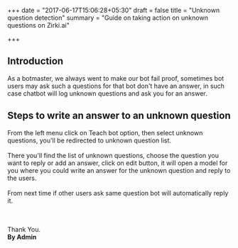 +++
date = "2017-06-17T15:06:28+05:30"
draft = false
title = "Unknown question detection"
summary = "Guide on taking action on unknown questions on Zirki.ai"

+++

<section markdown=1 id="intro-section" class="doc-section">


<h2>Introduction</h2>

As a botmaster, we always went to make our bot fail proof, sometimes bot users may ask such a questions for that bot don't have an answer, in such case chatbot will log unknown questions and ask you for an answer.

</section>

<section markdown=1 id="steps" class="doc-section">

<h2>Steps to write an answer to an unknown question</h2>


From the left menu click on Teach bot option, then select unknown questions, you'll be redirected to unknown question list. 
<br /><br />
There you'll find the list of unknown questions, choose the question you want to reply or add an answer, click on edit button, it will open a model for you where you could write an answer for the unknown question and reply to the users.
<br /><br />
From next time if other users ask same question bot will automatically reply it. 




<br /><br />
Thank You.<br />
<b>By Admin</b>

</section>
